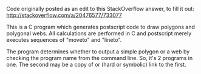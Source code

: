 Code originally posted as an edit to this StackOverflow answer, to fill it out:
http://stackoverflow.com/a/20476577/733077

This is a C program which generates postscript code to draw polygons and polygonal webs.
All calculations are performed in C and postscript merely executes sequences of "moveto"
and "lineto".

The program determines whether to output a simple polygon or a web by checking the 
program name from the command line. So, it's 2 programs in one. The second may be a
copy of or (hard or symbolic) link to the first.
